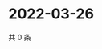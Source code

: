# 2022-03-26

共 0 条

<!-- BEGIN WEIBO -->
<!-- 最后更新时间 Sat Mar 26 2022 01:17:19 GMT+0800 (China Standard Time) -->

<!-- END WEIBO -->

